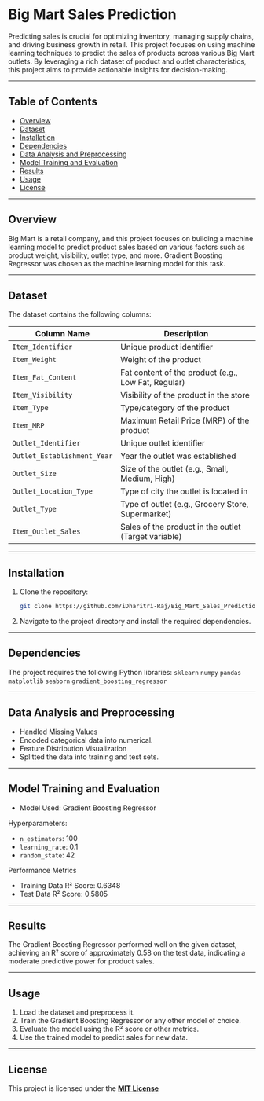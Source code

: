 # Big Mart Sales Prediction

Predicting sales is crucial for optimizing inventory, managing supply chains, and driving business growth in retail. This project focuses on using machine learning techniques to predict the sales of products across various Big Mart outlets. By leveraging a rich dataset of product and outlet characteristics, this project aims to provide actionable insights for decision-making.

---

## Table of Contents

- [Overview](#overview)
- [Dataset](#dataset)
- [Installation](#installation)
- [Dependencies](#dependencies)
- [Data Analysis and Preprocessing](#data-analysis-and-preprocessing)
- [Model Training and Evaluation](#model-training-and-evaluation)
- [Results](#results)
- [Usage](#usage)
- [License](#license)

---

## Overview

Big Mart is a retail company, and this project focuses on building a machine learning model to predict product sales based on various factors such as product weight, visibility, outlet type, and more. Gradient Boosting Regressor was chosen as the machine learning model for this task.

---

## Dataset

The dataset contains the following columns:

| Column Name                 | Description                                          |
| --------------------------- | ---------------------------------------------------- |
| `Item_Identifier`           | Unique product identifier                            |
| `Item_Weight`               | Weight of the product                                |
| `Item_Fat_Content`          | Fat content of the product (e.g., Low Fat, Regular)  |
| `Item_Visibility`           | Visibility of the product in the store               |
| `Item_Type`                 | Type/category of the product                         |
| `Item_MRP`                  | Maximum Retail Price (MRP) of the product            |
| `Outlet_Identifier`         | Unique outlet identifier                             |
| `Outlet_Establishment_Year` | Year the outlet was established                      |
| `Outlet_Size`               | Size of the outlet (e.g., Small, Medium, High)       |
| `Outlet_Location_Type`      | Type of city the outlet is located in                |
| `Outlet_Type`               | Type of outlet (e.g., Grocery Store, Supermarket)    |
| `Item_Outlet_Sales`         | Sales of the product in the outlet (Target variable) |

---

## Installation

1. Clone the repository:
   ```bash
   git clone https://github.com/iDharitri-Raj/Big_Mart_Sales_Prediction
   ```
2. Navigate to the project directory and install the required dependencies.

---

## Dependencies
The project requires the following Python libraries:
`sklearn`
`numpy`
`pandas`
`matplotlib`
`seaborn`
`gradient_boosting_regressor`

---

## Data Analysis and Preprocessing

- Handled Missing Values
- Encoded categorical data into numerical.
- Feature Distribution Visualization
- Splitted the data into training and test sets.

---

## Model Training and Evaluation
- Model Used: Gradient Boosting Regressor

Hyperparameters:
- `n_estimators`: 100
- `learning_rate`: 0.1
- `random_state`: 42

Performance Metrics
- Training Data R² Score: 0.6348
- Test Data R² Score: 0.5805

---

## Results
The Gradient Boosting Regressor performed well on the given dataset, achieving an R² score of approximately 0.58 on the test data, indicating a moderate predictive power for product sales.

---

## Usage

1. Load the dataset and preprocess it.
2. Train the Gradient Boosting Regressor or any other model of choice.
3. Evaluate the model using the R² score or other metrics.
4. Use the trained model to predict sales for new data.

---

## License
This project is licensed under the [**MIT License**](LICENSE) 
